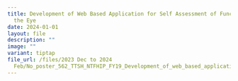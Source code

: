 ```yaml
---
title: Development of Web Based Application for Self Assessment of Functions of
  the Eye
date: 2024-01-01
layout: file
description: ""
image: ""
variant: tiptap
file_url: /files/2023 Dec to 2024
  Feb/No_poster_562_TTSH_NTFHIP_FY19_Development_of_web_based_application_for_self_assessment_of_functions_of_eye.pdf
---
```

